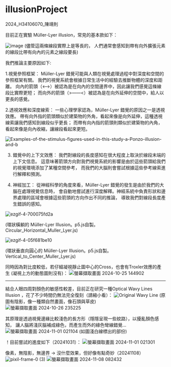 # illusionProject
2024_H34106070_陳靖則

目前正在實驗 Müller-Lyer illusion，常見的基本款如下：

![image](https://github.com/user-attachments/assets/9dbec216-f0a6-48e1-84de-6eeed0060fca)
(儘管這兩條線段實際上是等長的，
人們通常會感知到帶有向外擴張元素的線段比帶有向內的元素之線段要長)

我們推論主要原因如下:

1.視覺參照框架： Müller-Lyer 錯覺可能與人類在視覺處理過程中對深度和空間的參照框架有關。
我們的視覺系統會根據日常生活中的經驗去推斷物體的深度和距離。
向內的箭頭（<——>）被認為是在向內的空間邊界中，因此讓我們感覺這條線段比實際更短；
而向外的箭頭（>——<）被認為是在向外延伸的空間中，給人以更長的感覺。

2.透視效應和深度線索： 一些心理學家認為，Müller-Lyer 錯覺的原因之一是透視效應。
帶有向外指的箭頭類似於建築物的外角，看起來像是向外延伸，這種透視線索讓我們感知到線段似乎更長；
而帶有向內指的箭頭則類似於建築物的內角，看起來像是向內收縮，讓線段看起來更短。

![Examples-of-the-stimulus-figures-used-in-this-study-a-Ponzo-illusion-and-b](https://github.com/user-attachments/assets/bb904c9b-8c12-4d6b-9611-305376eb5f25)


3. 錯覺中的上下文效應： 我們對線段的長度感知在很大程度上取決於線段末端的上下文信息。
這意味著箭頭方向對我們視覺系統的影響是由於這些箭頭給我們的視覺環境添加了某種空間參考，
而我們的大腦則會嘗試根據這些參考線索進行解釋和預測。

4. 神經加工： 從神經科學的角度來看，Müller-Lyer 錯覺的發生是由於我們的大腦在處理視覺信息時，
會自動地嘗試進行深度解釋。神經系統中負責形狀和邊界處理的區域會根據這些箭頭的方向作出不同的推論，
導致我們對線段長度產生錯誤的感知。

![ezgif-4-700075fd2a](https://github.com/user-attachments/assets/e1de72c4-0b01-4ddd-872c-5109abfe4f4d)

(環狀橫躺的 Müller-Lyer Illusion。p5.js自製。Circular_Horizontal_Muller_Lyer.js)


![ezgif-4-05f681be10](https://github.com/user-attachments/assets/30984a7a-43e9-417b-95a3-92c607e13939)

(環狀垂直向圓心的 Müller-Lyer Illusion。p5.js自製。Vertical_to_Center_Muller_Lyer.js)


同時因為對比度較低，若仔細凝視靜止圖中心的Cross，也會有Troxler效應的產生
(凝視上方的動態圖則沒有)：
![螢幕擷取畫面 2024-10-25 144902](https://github.com/user-attachments/assets/9040b204-2663-4f9c-b094-d2068873dff3)


********************************************************************

結合人眼四周對顏色的敏感性較差，目前正在研究一種Optical Wavy Lines Illusion
，花了不少時間仍無法完全復刻（請縮小看）：
![Original Wavy Line](https://github.com/user-attachments/assets/47b2524f-e399-42db-8d94-b3b4de28e569)
(原圖有陰影，像一種類自然畫面，像石頭與草皮)
![螢幕擷取畫面 2024-10-26 235225](https://github.com/user-attachments/assets/3ed6102b-d1c4-4235-aabb-a6cf2b8fabb8)

其原理是透過視覺邊緣比較淺色的長方形（隱隱呈現一些紋路），以擾亂顏色感知，
讓人腦將淺灰腦補成綠色，而產生而外的綠色彎線錯覺...
![螢幕擷取畫面 2024-11-01 021104](https://github.com/user-attachments/assets/145fbce5-bb8a-4835-ae23-e4020cdba4a2)
(如圖淺白線標出的部份)

！目前嘗試的進度如下（20241031）：
![螢幕擷取畫面 2024-11-01 021301](https://github.com/user-attachments/assets/c72f9d49-0ff5-46cc-8346-08fb1e6bc7f7)

像素，無陰影，無邊界 -> 沒什麼效果，但好像有點奇妙（20241108）
![pixil-frame-0 (3)](https://github.com/user-attachments/assets/35f7ba1d-9e41-4660-8485-1ca4e82e372a)
![螢幕擷取畫面 2024-11-08 082432](https://github.com/user-attachments/assets/547bcad5-8eab-4c42-93ed-93af70e6521e)



